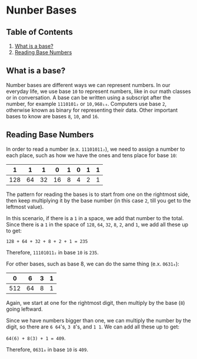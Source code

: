 # Nunber Bases

## Table of Contents

1. [What is a base?](#what-is-a-base)
2. [Reading Base Numbers](#reading-base-numbers)

## What is a base?

Number bases are different ways we can represent numbers.
In our everyday life, we use base `10` to represent numbers, like in our math classes or in conversation.
A base can be written using a subscript after the number, for example `1110101₂` or `10,968₁₀`.
Computers use base `2`, otherwise known as binary for representing their data.
Other important bases to know are bases `8`, `10`, and `16`.

## Reading Base Numbers

In order to read a number (e.x. `11101011₂`), we need to assign a number to each place, such as how we have the ones and tens place for base `10`:

| 1   | 1   | 1   | 0   | 1   | 0   | 1   | 1   |
| --- | --- | --- | --- | --- | --- | --- | --- |
| 128 | 64  | 32  | 16  | 8   | 4   | 2   | 1   |

The pattern for reading the bases is to start from one on the rightmost side, then keep multiplying it by the base number (in this case `2`, till you get to the leftmost value).

In this scenario, if there is a `1` in a space, we add that number to the total.
Since there is a `1` in the space of `128`, `64`, `32`, `8`, `2`, and `1`, we add all these up to get:

`128 + 64 + 32 + 8 + 2 + 1 = 235`

Therefore, `11101011₂` in base `10` is `235`.

For other bases, such as base 8, we can do the same thing (e.x. `0631₈`):

| 0   | 6   | 3   | 1   |
| --- | --- | --- | --- |
| 512 | 64  | 8   | 1   |

Again, we start at one for the rightmost digit, then multiply by the base (`8`) going leftward.

Since we have numbers bigger than one, we can multiply the number by the digit, so there are `6 64`'s, `3 8`'s, and `1 1`.
We can add all these up to get:

`64(6) + 8(3) + 1 = 409`.

Therefore, `0631₈` in base `10` is `409`.
